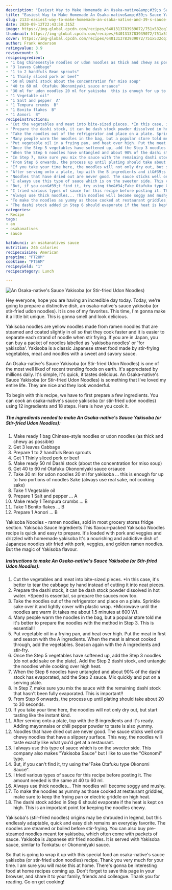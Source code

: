 ```yaml
---
description: "Easiest Way to Make Homemade An Osaka-native&amp;#39;s Sauce Yakisoba (or Stir-fried Udon Noodles)"
title: "Easiest Way to Make Homemade An Osaka-native&amp;#39;s Sauce Yakisoba (or Stir-fried Udon Noodles)"
slug: 2133-easiest-way-to-make-homemade-an-osaka-native-and-39-s-sauce-yakisoba-or-stir-fried-udon-noodles
date: 2020-09-12T22:43:58.315Z
image: https://img-global.cpcdn.com/recipes/6401313783939072/751x532cq70/an-osaka-natives-sauce-yakisoba-or-stir-fried-udon-noodles-recipe-main-photo.jpg
thumbnail: https://img-global.cpcdn.com/recipes/6401313783939072/751x532cq70/an-osaka-natives-sauce-yakisoba-or-stir-fried-udon-noodles-recipe-main-photo.jpg
cover: https://img-global.cpcdn.com/recipes/6401313783939072/751x532cq70/an-osaka-natives-sauce-yakisoba-or-stir-fried-udon-noodles-recipe-main-photo.jpg
author: Frank Anderson
ratingvalue: 3.9
reviewcount: 8
recipeingredient:
- "1 bag Chinesestyle noodles or udon noodles as thick and chewy as possible"
- "3 leaves Cabbage"
- "1 to 2 handfuls Bean sprouts"
- "1 Thinly sliced pork or beef"
- "50 ml Dashi stock about the concentration for miso soup"
- "40 to 60 ml  Otafuku Okonomiyaki sauce orsauce"
- "30 ml for udon noodles 20 ml for yakisoba  this is enough for up to two portions of noodles Sake always use real sake not cooking sake"
- "1 Vegetable oil"
- "1 Salt and pepper  A"
- "1 Tempura crumbs  B"
- "1 Bonito flakes  B"
- "1 Aonori  B"
recipeinstructions:
- "Cut the vegetables and meat into bite-sized pieces. *In this case, it&#39;s better to tear the cabbage by hand instead of cutting it into neat pieces."
- "Prepare the dashi stock, it can be dash stock powder dissolved in hot water. *Speed is essential, so prepare the sauces now too."
- "Take the noodles out of the refrigerator and place on a plate. Sprinkle sake over it and lightly cover with plastic wrap. *Microwave until the noodles are warm (it takes me about 1.5 minutes at 600 W)."
- "Many people warm the noodles in the bag, but a popular store told me it&#39;s better to prepare the noodles with the method in Step 3. This is essential!!"
- "Put vegetable oil in a frying pan, and heat over high. Put the meat in first and season with the A ingredients. When the meat is almost cooked through, add the vegetables. Season again with the A ingredients and stir-fry."
- "Once the Step 5 vegetables have softened up, add the Step 3 noodles (do not add sake on the plate). Add the Step 2 dashi stock, and untangle the noodles while cooking over high heat."
- "When the Step 6 noodles have untangled and about 90% of the dashi stock has evaporated, add the Step 2 sauce. Mix quickly and put on a serving plate."
- "In Step 7, make sure you mix the sauce with the remaining dashi stock that hasn&#39;t been fully evaporated. This is important!!"
- "From Step 6 onwards, the process up until plating should take about 20 to 30 seconds."
- "If you take your time here, the noodles will not only dry out, but start tasting like the instant kind."
- "After serving onto a plate, top with the B ingredients and it&#39;s ready. Adding mayonnaise or chili pepper powder to taste is also yummy."
- "Noodles that have dried out are never good. The sauce sticks well onto chewy noodles that have a slippery surface. This way, the noodles will taste exactly like what you&#39;d get at a restaurant."
- "I always use this type of sauce which is on the sweeter side. This company also makes &#34;Yakisoba Sauce&#34; but I like to use the &#34;Okonomi&#34; type."
- "But, if you can&#39;t find it, try using the&#34;Fake Otafuku type Okonomi Sauce&#34;."
- "I tried various types of sauce for this recipe before posting it. The amount needed is the same at 40 to 60 ml."
- "Always use thick noodles... Thin noodles will become soggy and mushy."
- "To make the noodles as yummy as those cooked at restaurant griddles, make sure to keep the frying pan or electric griddle on high heat."
- "The dashi stock added in Step 6 should evaporate if the heat is kept on high. This is an important point for keeping the noodles chewy."
categories:
- Recipe
tags:
- an
- osakanatives
- sauce

katakunci: an osakanatives sauce 
nutrition: 246 calories
recipecuisine: American
preptime: "PT28M"
cooktime: "PT56M"
recipeyield: "1"
recipecategory: Lunch

---
```



![An Osaka-native&#39;s Sauce Yakisoba (or Stir-fried Udon Noodles)](https://img-global.cpcdn.com/recipes/6401313783939072/751x532cq70/an-osaka-natives-sauce-yakisoba-or-stir-fried-udon-noodles-recipe-main-photo.jpg)

Hey everyone, hope you are having an incredible day today. Today, we're going to prepare a distinctive dish, an osaka-native&#39;s sauce yakisoba (or stir-fried udon noodles). It is one of my favorites. This time, I'm gonna make it a little bit unique. This is gonna smell and look delicious.

Yakisoba noodles are yellow noodles made from ramen noodles that are steamed and coated slightly in oil so that they cook faster and it is easier to separate each strand of noodle when stir frying. If you are in Japan, you can buy a packet of noodles labelled as &#39;yakisoba noodles&#39; or &#39;for yakisoba&#39;. Yakisoba is a classic Japanese street food made by stir-frying vegetables, meat and noodles with a sweet and savory sauce.

An Osaka-native&#39;s Sauce Yakisoba (or Stir-fried Udon Noodles) is one of the most well liked of recent trending foods on earth. It's appreciated by millions daily. It's simple, it's quick, it tastes delicious. An Osaka-native&#39;s Sauce Yakisoba (or Stir-fried Udon Noodles) is something that I've loved my entire life. They are nice and they look wonderful.


To begin with this recipe, we have to first prepare a few ingredients. You can cook an osaka-native&#39;s sauce yakisoba (or stir-fried udon noodles) using 12 ingredients and 18 steps. Here is how you cook it.

<!--inarticleads1-->

##### The ingredients needed to make An Osaka-native&#39;s Sauce Yakisoba (or Stir-fried Udon Noodles):

1. Make ready 1 bag Chinese-style noodles or udon noodles (as thick and chewy as possible)
1. Get 3 leaves Cabbage
1. Prepare 1 to 2 handfuls Bean sprouts
1. Get 1 Thinly sliced pork or beef
1. Make ready 50 ml Dashi stock (about the concentration for miso soup)
1. Get 40 to 60 ml  Otafuku Okonomiyaki sauce orsauce
1. Take 30 ml for udon noodles 20 ml for yakisoba ... this is enough for up to two portions of noodles Sake (always use real sake, not cooking sake)
1. Take 1 Vegetable oil
1. Prepare 1 Salt and pepper ... A
1. Make ready 1 Tempura crumbs ... B
1. Take 1 Bonito flakes ... B
1. Prepare 1 Aonori ... B


Yakisoba Noodles - ramen noodles, sold in most grocery stores fridge section. Yakisoba Sauce Ingredients This flavour-packed Yakisoba Noodles recipe is quick and easy to prepare. It&#39;s loaded with pork and veggies and drizzled with homemade yakisoba It&#39;s a nourishing and addictive dish of Japanese noodles stir fried with pork, veggies, and golden ramen noodles. But the magic of Yakisoba flavour. 

<!--inarticleads2-->

##### Instructions to make An Osaka-native&#39;s Sauce Yakisoba (or Stir-fried Udon Noodles):

1. Cut the vegetables and meat into bite-sized pieces. *In this case, it&#39;s better to tear the cabbage by hand instead of cutting it into neat pieces.
1. Prepare the dashi stock, it can be dash stock powder dissolved in hot water. *Speed is essential, so prepare the sauces now too.
1. Take the noodles out of the refrigerator and place on a plate. Sprinkle sake over it and lightly cover with plastic wrap. *Microwave until the noodles are warm (it takes me about 1.5 minutes at 600 W).
1. Many people warm the noodles in the bag, but a popular store told me it&#39;s better to prepare the noodles with the method in Step 3. This is essential!!
1. Put vegetable oil in a frying pan, and heat over high. Put the meat in first and season with the A ingredients. When the meat is almost cooked through, add the vegetables. Season again with the A ingredients and stir-fry.
1. Once the Step 5 vegetables have softened up, add the Step 3 noodles (do not add sake on the plate). Add the Step 2 dashi stock, and untangle the noodles while cooking over high heat.
1. When the Step 6 noodles have untangled and about 90% of the dashi stock has evaporated, add the Step 2 sauce. Mix quickly and put on a serving plate.
1. In Step 7, make sure you mix the sauce with the remaining dashi stock that hasn&#39;t been fully evaporated. This is important!!
1. From Step 6 onwards, the process up until plating should take about 20 to 30 seconds.
1. If you take your time here, the noodles will not only dry out, but start tasting like the instant kind.
1. After serving onto a plate, top with the B ingredients and it&#39;s ready. Adding mayonnaise or chili pepper powder to taste is also yummy.
1. Noodles that have dried out are never good. The sauce sticks well onto chewy noodles that have a slippery surface. This way, the noodles will taste exactly like what you&#39;d get at a restaurant.
1. I always use this type of sauce which is on the sweeter side. This company also makes &#34;Yakisoba Sauce&#34; but I like to use the &#34;Okonomi&#34; type.
1. But, if you can&#39;t find it, try using the&#34;Fake Otafuku type Okonomi Sauce&#34;.
1. I tried various types of sauce for this recipe before posting it. The amount needed is the same at 40 to 60 ml.
1. Always use thick noodles... Thin noodles will become soggy and mushy.
1. To make the noodles as yummy as those cooked at restaurant griddles, make sure to keep the frying pan or electric griddle on high heat.
1. The dashi stock added in Step 6 should evaporate if the heat is kept on high. This is an important point for keeping the noodles chewy.


Yakisoba&#39;s (stir-fried noodles) origins may be shrouded in legend, but this endlessly adaptable, quick and easy dish remains an everyday favorite. The noodles are steamed or boiled before stir-frying. You can also buy pre-steamed noodles meant for yakisoba, which often come with packets of sauce. Yakisoba is Japanese stir fried noodles. It is served with Yakisoba sauce, similar to Tonkatsu or Okonomiyaki sauce. 

So that is going to wrap it up with this special food an osaka-native&#39;s sauce yakisoba (or stir-fried udon noodles) recipe. Thank you very much for your time. I am sure you will make this at home. There's gonna be interesting food at home recipes coming up. Don't forget to save this page in your browser, and share it to your family, friends and colleague. Thank you for reading. Go on get cooking!
